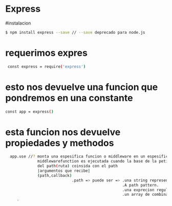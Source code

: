 # Express 

#instalacion
```bash
$ npm install express --save // --save deprecado para node.js
```
# requerimos expres
```bash
 const express = require('express')
```
# esto nos devuelve una funcion que pondremos en una constante
```bash
const app = express()
```
# esta funcion nos devuelve propiedades y methodos
```bash
  app.use //? monta una espesifica funcion o middleware en un espesifico path(ruta) esta
              middlewarefunction es ejecutada cuando la base de la peticion (requested)
              del path(ruta) coinsida con el path
              |argumentos que recibe|
              (path,callback)
                             .path => puede ser => .una string representando el path(ruta)
                                                   .A path pattern.
                                                   .una exprecion regular pattern que haga match con el path(ruta)
                                                   .un array de combinaciones de cualquiera de las anteriores
     .
```

